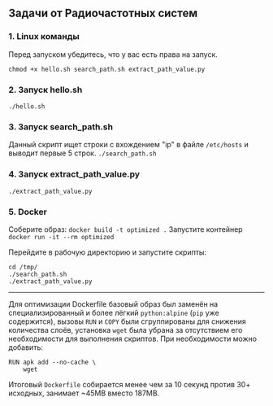 ## Задачи от Радиочастотных систем

### 1. Linux команды
Перед запуском убедитесь, что у вас есть права на запуск.

```chmod +x hello.sh search_path.sh extract_path_value.py```

### 2. Запуск hello.sh
```./hello.sh```
### 3. Запуск search_path.sh
Данный скрипт ищет строки с вхождением "ip" в файле `/etc/hosts` и выводит первые 5 строк. 
```./search_path.sh```
### 4. Запуск extract_path_value.py
```./extract_path_value.py```
### 5. Docker
Соберите образ:
```docker build -t optimized .```
Запустите контейнер
```docker run -it --rm optimized```

Перейдите в рабочую директорию и запустите скрипты:
```
cd /tmp/
./search_path.sh
./extract_path_value.py
```
___

Для оптимизации Dockerfile базовый образ был заменён на специализированный и более лёгкий `python:alpine` (`pip` уже содержится), вызовы `RUN` и `COPY` были сгруппированы для снижения количества слоёв, установка `wget` была убрана за отсутствием его необходимости для выполнения скриптов. При необходимости можно добавить:
```
RUN apk add --no-cache \
    wget
```

Итоговый `Dockerfile` собирается менее чем за 10 секунд против 30+ исходных, занимает ~45MB вместо 187MB.
